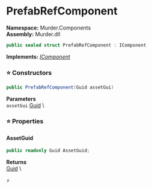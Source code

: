 # PrefabRefComponent

**Namespace:** Murder.Components \
**Assembly:** Murder.dll

```csharp
public sealed struct PrefabRefComponent : IComponent
```

**Implements:** _[IComponent](../..//Bang/Components/IComponent.html)_

### ⭐ Constructors
```csharp
public PrefabRefComponent(Guid assetGui)
```

**Parameters** \
`assetGui` [Guid](https://learn.microsoft.com/en-us/dotnet/api/System.Guid?view=net-7.0) \

### ⭐ Properties
#### AssetGuid
```csharp
public readonly Guid AssetGuid;
```

**Returns** \
[Guid](https://learn.microsoft.com/en-us/dotnet/api/System.Guid?view=net-7.0) \


⚡